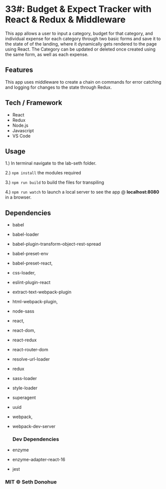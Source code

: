 # 33#: Budget & Expect Tracker with React & Redux & Middleware

This app allows a user to input a category, budget for that category, and individual expense for each category through two basic forms and save it to the state of of the landing, where it dynamically gets rendered to the page using React. The Category can be updated or deleted once created using the same form, as well as each expense.

## Features
This app uses middleware to create a chain on commands for error catching and logging for changes to the state through Redux.

## Tech / Framework
- React
- Redux
- Node.js
- Javascript
- VS Code

## Usage
1.) In terminal navigate to the lab-seth folder.

2.) ```npm install``` the modules required

3.) ```npm run build``` to build the files for transpiling

4.) ```npm run watch``` to launch a local server to see the app @ **localhost:8080** in a browser.

## Dependencies

- babel
- babel-loader
- babel-plugin-transform-object-rest-spread
- babel-preset-env
- babel-preset-react,
- css-loader,
- eslint-plugin-react
- extract-text-webpack-plugin
- html-webpack-plugin,
- node-sass
- react,
- react-dom,
- react-redux
- react-router-dom
- resolve-url-loader
- redux
- sass-loader
- style-loader
- superagent
- uuid
- webpack,
- webpack-dev-server
  
  ### Dev Dependencies
- enzyme
- enzyme-adapter-react-16
- jest
### MIT © Seth Donohue